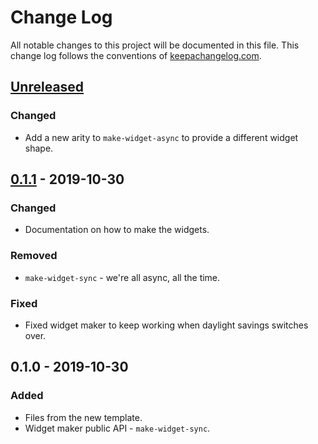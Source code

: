# Change Log
All notable changes to this project will be documented in this file. This change log follows the conventions of [keepachangelog.com](http://keepachangelog.com/).

## [Unreleased]
### Changed
- Add a new arity to `make-widget-async` to provide a different widget shape.

## [0.1.1] - 2019-10-30
### Changed
- Documentation on how to make the widgets.

### Removed
- `make-widget-sync` - we're all async, all the time.

### Fixed
- Fixed widget maker to keep working when daylight savings switches over.

## 0.1.0 - 2019-10-30
### Added
- Files from the new template.
- Widget maker public API - `make-widget-sync`.

[Unreleased]: https://github.com/your-name/example_clojure/compare/0.1.1...HEAD
[0.1.1]: https://github.com/your-name/example_clojure/compare/0.1.0...0.1.1
